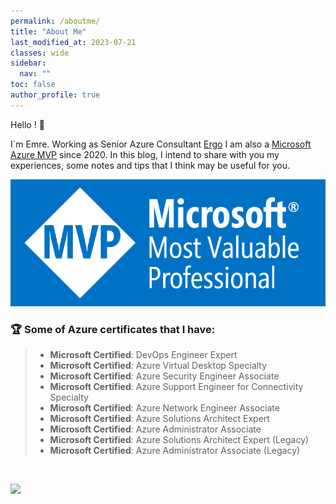 ```yaml
---
permalink: /aboutme/
title: "About Me"
last_modified_at: 2023-07-21
classes: wide
sidebar:
  nav: ""
toc: false
author_profile: true
---
```


Hello ! 👋

I`m Emre. Working as Senior Azure Consultant [Ergo](https://www.ergogroup.ie/)
I am also a [Microsoft Azure MVP](https://mvp.microsoft.com/en-us/PublicProfile/5003961?fullName=Emre%20MARTIN) since 2020.
In this blog, I intend to share with you my experiences, some notes and tips that I think may be useful for you.


[<img src="/assets/images/Microsoft_MVP.png">]([https://www.linkedin.com/in/martinemre](https://mvp.microsoft.com/en-US/MVP/profile/6b765850-38e8-ea11-a814-000d3a8dfe0d))

### 🏆 Some of Azure certificates that I have:

>* **Microsoft Certified**: DevOps Engineer Expert
>* **Microsoft Certified**: Azure Virtual Desktop Specialty
>* **Microsoft Certified**: Azure Security Engineer Associate
>* **Microsoft Certified**: Azure Support Engineer for Connectivity Specialty
> * **Microsoft Certified**: Azure Network Engineer Associate
> * **Microsoft Certified**: Azure Solutions Architect Expert
> * **Microsoft Certified**: Azure Administrator Associate
>* **Microsoft Certified**: Azure Solutions Architect Expert (Legacy)
>* **Microsoft Certified**: Azure Administrator Associate (Legacy)

<br/>

[<img src="https://github.com/martin3mre/martin3mre/blob/main/assets/images/Profile/connectwithme.jpg">](https://www.linkedin.com/in/martinemre)

